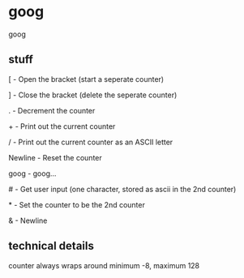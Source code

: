 # goog
goog

## stuff

\[ - Open the bracket (start a seperate counter)

\] - Close the bracket (delete the seperate counter)

\. - Decrement the counter

\+ - Print out the current counter

\/ - Print out the current counter as an ASCII letter

Newline - Reset the counter

goog - goog...

\# - Get user input (one character, stored as ascii in the 2nd counter)

\* - Set the counter to be the 2nd counter

& - Newline

## technical details

counter always wraps around
minimum -8, maximum 128

